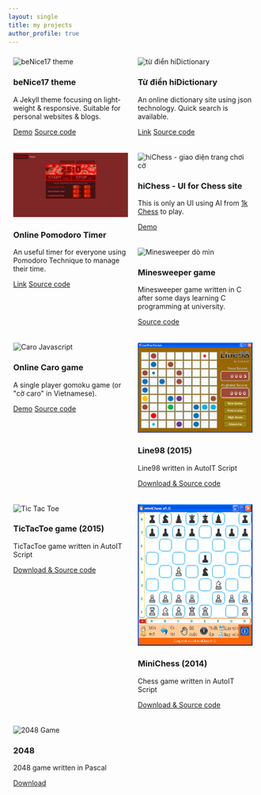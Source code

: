 ```yaml
---
layout: single
title: my projects
author_profile: true
---
```


<style media="screen">
	.project {
		width: 50%;
		max-width: 500px;
		float: left;
		padding: 10px;
		box-sizing: border-box;
}
</style>

<div class="project">
    <div class="thumbnail">
        <img src="https://raw.githubusercontent.com/vietanhdev/beNice17/master/screenshots/beNice17_530x300.png" alt="beNice17 theme">
    </div>
    <div class="caption">
        <h3>beNice17 theme</h3>
        <p>A Jekyll theme focusing on light-weight &amp; responsive. Suitable for personal websites & blogs.</p>
        <p><a href="https://vietanhdev.com/beNice17/" class="btn btn-primary" role="button">Demo</a> <a href="https://github.com/vietanhdev/beNice17" class="btn btn-primary" role="button">Source code</a>
        </p>
    </div>
</div>


<div class="project">
    <div class="thumbnail">
        <img src="https://vietanhdev.com/hiDictionary/screenshot.png" alt="từ điển hiDictionary">
    </div>
    <div class="caption">
        <h3>Từ điển hiDictionary</h3>
        <p>An online dictionary site using json technology. Quick search is available.</p>
        <p><a href="https://vietanhdev.com/hiDictionary/" class="btn btn-primary" role="button">Link</a> <a href="https://github.com/vietanhdev/hiDictionary/" class="btn btn-primary" role="button">Source code</a>
        </p>
    </div>
</div>
<div class="project">
    <div class="thumbnail">
        <img src="https://raw.githubusercontent.com/vietanhdev/Pomodoro-Timer/master/screenshot.png" alt="Online Pomodoro Timer">
    </div>
    <div class="caption">
        <h3>Online Pomodoro Timer</h3>
        <p>An useful timer for everyone using Pomodoro Technique to manage their time.</p>
        <p><a href="https://vietanhdev.com/Pomodoro-Timer/" class="btn btn-primary" role="button">Link</a> <a href="https://github.com/vietanhdev/Pomodoro-Timer/" class="btn btn-primary" role="button">Source code</a>
        </p>
    </div>
</div>
<div class="project">
    <div class="thumbnail">
        <img src="https://vietanhdev.com/projects/hiChess/screenshot.png" alt="hiChess - giao diện trang chơi cờ">
    </div>
    <div class="caption">
        <h3>hiChess - UI for Chess site</h3>
        <p>This is only an UI using AI from <a href="http://1kchess.an3.es/">1k Chess</a> to play.</p>
        <p><a href="https://vietanhdev.com/projects/hiChess/" class="btn btn-primary" role="button">Demo</a>
        </p>
    </div>
</div>
<div class="project">
    <div class="thumbnail">
        <img src="https://raw.githubusercontent.com/vietanhdev/minesweeper-in-c/master/screenshot.png" alt="Minesweeper dò mìn">
    </div>
    <div class="caption">
        <h3>Minesweeper game</h3>
        <p>Minesweeper game written in C after some days learning C programming at university.</p>
        <p><a href="https://github.com/vietanhdev/minesweeper-in-c" class="btn btn-primary" role="button">Source code</a>
        </p>
    </div>
</div>
<div class="project">
    <div class="thumbnail">
        <img src="https://github.com/vietanhdev/van-caro-online/raw/master/screenshot.png" alt="Caro Javascript">
    </div>
    <div class="caption">
        <h3>Online Caro game</h3>
        <p>A single player gomoku game (or "cờ caro" in Vietnamese).</p>
        <p><a href="https://vietanhdev.com/projects/caro/" class="btn btn-primary" role="button">Demo</a> <a href="https://github.com/vietanhdev/van-caro-online" class="btn btn-primary" role="button">Source code</a>
        </p>
    </div>
</div>
<div class="project">
    <div class="thumbnail">
        <img src="https://github.com/vietanhdev/line98/raw/master/screenshot.png" alt="Line 98">
    </div>
    <div class="caption">
        <h3>Line98 (2015)</h3>
        <p>Line98 written in AutoIT Script</p>
        <p><a href="https://github.com/vietanhdev/line98" class="btn btn-primary" role="button">Download &amp; Source code</a>
        </p>
    </div>
</div>
<div class="project">
    <div class="thumbnail">
        <img src="https://github.com/vietanhdev/tic-tac-toe/raw/master/screenshot.jpg" alt="Tic Tac Toe">
    </div>
    <div class="caption">
        <h3>TicTacToe game (2015)</h3>
        <p>TicTacToe game written in AutoIT Script</p>
        <p><a href="https://github.com/vietanhdev/tic-tac-toe" class="btn btn-primary" role="button">Download &amp; Source code</a>
        </p>
    </div>
</div>
<div class="project">
    <div class="thumbnail">
        <img src="https://github.com/vietanhdev/minichess/raw/master/screenshot.png" alt="Chess Game">
    </div>
    <div class="caption">
        <h3>MiniChess (2014)</h3>
        <p>Chess game written in AutoIT Script</p>
        <p><a href="https://github.com/vietanhdev/minichess" class="btn btn-primary" role="button">Download &amp; Source code</a>
        </p>
    </div>
</div>
<div class="project">
    <div class="thumbnail">
        <img src="https://vietanhdev.com/projects/2048-pascal/2048.png" alt="2048 Game">
    </div>
    <div class="caption">
        <h3>2048</h3>
        <p>2048 game written in Pascal</p>
        <p><a href="https://vietanhdev.com/projects/2048-pascal/2048.zip" class="btn btn-primary" role="button">Download</a>
        </p>
    </div>
</div>
